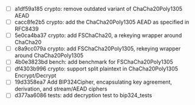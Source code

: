 - [ ] a1df59a185 crypto: remove outdated variant of ChaCha20Poly1305 AEAD
- [ ] cacc8fe2b5 crypto: add the ChaCha20Poly1305 AEAD as specified in RFC8439
- [ ] 5e0ca4ba37 crypto: add FSChaCha20, a rekeying wrapper around ChaCha20
- [ ] c8a9cc079a crypto: add FSChaCha20Poly1305, rekeying wrapper around ChaCha20Poly1305
- [ ] 4b0e3823bd bench: add benchmark for FSChaCha20Poly1305
- [ ] df4303b996 crypto: support split plaintext in ChaCha20Poly1305 Encrypt/Decrypt
- [ ] 19d3358ea7 Add BIP324Cipher, encapsulating key agreement, derivation, and stream/AEAD ciphers
- [ ] d377aa6086 tests: add decryption test to bip324_tests